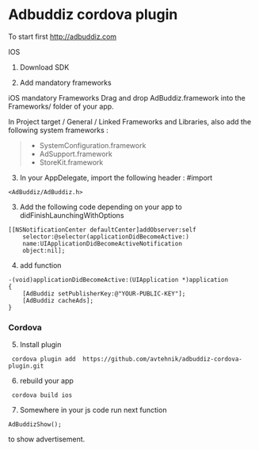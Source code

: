   Adbuddiz cordova plugin
=======================

To start first http://adbuddiz.com


IOS

1. Download SDK

2. Add mandatory frameworks

iOS mandatory Frameworks
Drag and drop AdBuddiz.framework into the Frameworks/ folder of your app.

In Project target / General / Linked Frameworks and Libraries, also add the following system frameworks :

> - SystemConfiguration.framework
> - AdSupport.framework
> - StoreKit.framework


3. In your AppDelegate, import the following header : #import

```
<AdBuddiz/AdBuddiz.h>
```
3. Add the following code depending on your app to didFinishLaunchingWithOptions
```
[[NSNotificationCenter defaultCenter]addObserver:self
    selector:@selector(applicationDidBecomeActive:)
    name:UIApplicationDidBecomeActiveNotification
    object:nil];
```
4. add function
```
-(void)applicationDidBecomeActive:(UIApplication *)application
{
    [AdBuddiz setPublisherKey:@"YOUR-PUBLIC-KEY"];
    [AdBuddiz cacheAds];
}
```
### Cordova

5. Install plugin
```
 cordova plugin add  https://github.com/avtehnik/adbuddiz-cordova-plugin.git
```

6. rebuild your app
```
 cordova build ios
```
 
7. Somewhere in your js code run next function

```
AdBuddizShow(); 
```
to show advertisement.

